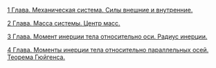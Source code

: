 [1 Глава. Механическая система. Силы внешние и внутренние.](/1%20Глава/README.md)

[2 Глава. Масса системы. Центр масс.](/2%20Глава/README.md)

[3 Глава. Момент инерции тела относительно оси. Радиус инерции.](/3%20Глава/README.md)

[4 Глава. Моменты инерции тела относительно параллельных осей. Теорема Гюйгенса.](/4%20Глава/README.md)
